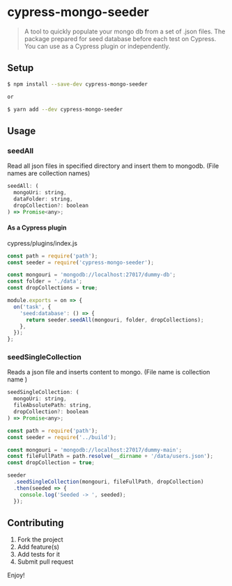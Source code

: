 # cypress-mongo-seeder

> A tool to quickly populate your mongo db from a set of .json files. The package prepared for seed database before each test on Cypress. You can use as a Cypress plugin or independently.

## Setup

```sh
$ npm install --save-dev cypress-mongo-seeder

or

$ yarn add --dev cypress-mongo-seeder
```

## Usage

### seedAll

Read all json files in specified directory and insert them to mongodb. (File names are collection names)

```javascript
seedAll: (
  mongoUri: string,
  dataFolder: string,
  dropCollection?: boolean
) => Promise<any>;
```

#### As a Cypress plugin

cypress/plugins/index.js

```javascript
const path = require('path');
const seeder = require('cypress-mongo-seeder');

const mongouri = 'mongodb://localhost:27017/dummy-db';
const folder = './data';
const dropCollections = true;

module.exports = on => {
  on('task', {
    'seed:database': () => {
      return seeder.seedAll(mongouri, folder, dropCollections);
    },
  });
};
```

### seedSingleCollection

Reads a json file and inserts content to mongo. (File name is collection name )

```javascript
seedSingleCollection: (
  mongoUri: string,
  fileAbsolutePath: string,
  dropCollection?: boolean
) => Promise<any>;
```

```javascript
const path = require('path');
const seeder = require('../build');

const mongouri = 'mongodb://localhost:27017/dummy-main';
const fileFullPath = path.resolve(__dirname + '/data/users.json');
const dropCollection = true;

seeder
  .seedSingleCollection(mongouri, fileFullPath, dropCollection)
  .then(seeded => {
    console.log('Seeded -> ', seeded);
  });
```

## Contributing

1. Fork the project
2. Add feature(s)
3. Add tests for it
4. Submit pull request

Enjoy!
